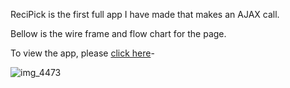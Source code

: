ReciPick is the first full app I have made that makes an AJAX call.

Bellow is the wire frame and flow chart for the page.

To view the app, please <a href='https://rtbevilacqua.github.io/Recipick/'>click here</a>-


![img_4473](https://cloud.githubusercontent.com/assets/20428867/19215258/d8043864-8d66-11e6-8c6b-c03046b9069d.JPG)
